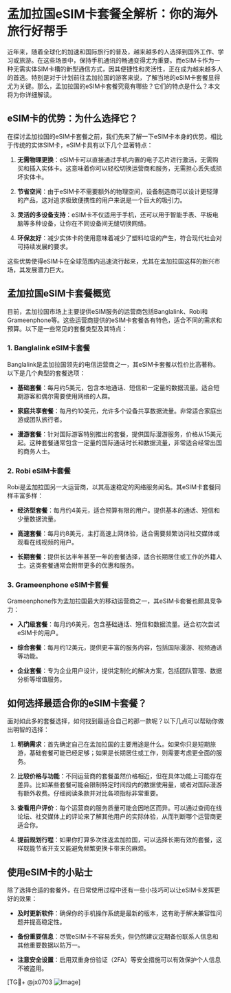 # 孟加拉国eSIM卡套餐全解析：你的海外旅行好帮手

近年来，随着全球化的加速和国际旅行的普及，越来越多的人选择到国外工作、学习或旅游。在这些场景中，保持手机通讯的畅通变得尤为重要。而eSIM卡作为一种无需实体SIM卡槽的新型通信方式，因其便捷性和灵活性，正在成为越来越多人的首选。特别是对于计划前往孟加拉国的游客来说，了解当地的eSIM卡套餐显得尤为关键。那么，孟加拉国的eSIM卡套餐究竟有哪些？它们的特点是什么？本文将为你详细解读。

## eSIM卡的优势：为什么选择它？

在探讨孟加拉国的eSIM卡套餐之前，我们先来了解一下eSIM卡本身的优势。相比于传统的实体SIM卡，eSIM卡具有以下几个显著特点：

1. **无需物理更换**：eSIM卡可以直接通过手机内置的电子芯片进行激活，无需购买和插入实体卡。这意味着你可以轻松切换运营商和服务，无需担心丢失或损坏实体卡。
   
2. **节省空间**：由于eSIM卡不需要额外的物理空间，设备制造商可以设计更轻薄的产品，这对追求极致便携性的用户来说是一个巨大的吸引力。

3. **灵活的多设备支持**：eSIM卡不仅适用于手机，还可以用于智能手表、平板电脑等多种设备，让你在不同设备间无缝切换网络。

4. **环保友好**：减少实体卡的使用意味着减少了塑料垃圾的产生，符合现代社会对可持续发展的要求。

这些优势使得eSIM卡在全球范围内迅速流行起来，尤其在孟加拉国这样的新兴市场，其发展潜力巨大。

## 孟加拉国eSIM卡套餐概览

目前，孟加拉国市场上主要提供eSIM服务的运营商包括Banglalink、Robi和Grameenphone等。这些运营商提供的eSIM卡套餐各有特色，适合不同的需求和预算。以下是一些常见的套餐类型及其特点：

### 1. Banglalink eSIM卡套餐

Banglalink是孟加拉国领先的电信运营商之一，其eSIM卡套餐以性价比高著称。以下是几个典型的套餐选项：

- **基础套餐**：每月约5美元，包含本地通话、短信和一定量的数据流量。适合短期游客和偶尔需要使用网络的人群。
  
- **家庭共享套餐**：每月约10美元，允许多个设备共享数据流量。非常适合家庭出游或团队旅行者。

- **漫游套餐**：针对国际游客特别推出的套餐，提供国际漫游服务，价格从15美元起。这种套餐通常包含一定量的国际通话时长和数据流量，非常适合经常出国的商务人士。

### 2. Robi eSIM卡套餐

Robi是孟加拉国另一大运营商，以其高速稳定的网络服务闻名。其eSIM卡套餐同样丰富多样：

- **经济型套餐**：每月约4美元，适合预算有限的用户。提供基本的通话、短信和少量数据流量。

- **高速套餐**：每月约8美元，主打高速上网体验，适合需要频繁访问社交媒体或观看在线视频的用户。

- **长期套餐**：提供长达半年甚至一年的套餐选择，适合长期居住或工作的外籍人士。这类套餐通常会附带更多的优惠和服务。

### 3. Grameenphone eSIM卡套餐

Grameenphone作为孟加拉国最大的移动运营商之一，其eSIM卡套餐也颇具竞争力：

- **入门级套餐**：每月约6美元，包含基础通话、短信和数据流量。适合初次尝试eSIM卡的用户。

- **综合套餐**：每月约12美元，提供更丰富的服务内容，包括国际漫游、视频通话等功能。

- **企业套餐**：专为企业用户设计，提供定制化的解决方案，包括团队管理、数据分析等增值服务。

## 如何选择最适合你的eSIM卡套餐？

面对如此多的套餐选择，如何找到最适合自己的那一款呢？以下几点可以帮助你做出明智的选择：

1. **明确需求**：首先确定自己在孟加拉国的主要用途是什么。如果你只是短期旅游，基础套餐可能已经足够；如果是长期居住或工作，则需要考虑更全面的服务。

2. **比较价格与功能**：不同运营商的套餐虽然价格相近，但在具体功能上可能存在差异。比如某些套餐可能会限制特定时间段内的数据使用量，或者对国际漫游有额外收费。仔细阅读条款并对比各项指标非常重要。

3. **查看用户评价**：每个运营商的服务质量可能会因地区而异。可以通过查阅在线论坛、社交媒体上的评论来了解其他用户的实际体验，从而判断哪个运营商更适合你。

4. **提前规划行程**：如果你打算多次往返孟加拉国，可以选择长期有效的套餐，这样既能节省开支又能避免频繁更换卡带来的麻烦。

## 使用eSIM卡的小贴士

除了选择合适的套餐外，在日常使用过程中还有一些小技巧可以让eSIM卡发挥更好的效果：

- **及时更新软件**：确保你的手机操作系统是最新的版本，这有助于解决兼容性问题并提高稳定性。

- **备份重要信息**：尽管eSIM卡不容易丢失，但仍然建议定期备份联系人信息和其他重要数据以防万一。

- **注意安全设置**：启用双重身份验证（2FA）等安全措施可以有效保护个人信息不被盗用。

[TG💪+ @jx0703 ![Image](https://github.com/user-attachments/assets/dbca1d08-cadb-493c-b0ec-ad6f7a83f270)]